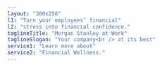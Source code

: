 ```yaml
---
layout: "300x250"
l1: "Turn your employees’ financial"
l2: "stress into financial confidence."
taglineTitle: "Morgan Stanley at Work"
taglineSlogan: "Your company<br /> at its best"
service1: "Learn more about"
service2: "Financial Wellness."
---
```

